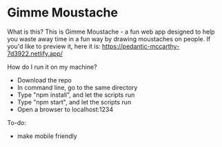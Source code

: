 # Gimme Moustache

What is this?
  This is Gimme Moustache - a fun web app designed to help you waste away time in a fun way by drawing moustaches on people. If you'd like to preview it, here it is: https://pedantic-mccarthy-7d3922.netlify.app/

How do I run it on my machine?
  - Download the repo
  - In command line, go to the same directory
  - Type "npm install", and let the scripts run
  - Type "npm start", and let the scripts run
  - Open a browser to localhost:1234

To-do:
- make mobile friendly